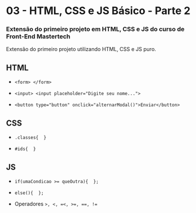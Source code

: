 # 03 - HTML, CSS e JS Básico - Parte 2

### Extensão do primeiro projeto em HTML, CSS e JS do curso de Front-End Mastertech

Extensão do primeiro projeto utilizando HTML, CSS e JS puro.

## HTML

* `<form> </form>`

* `<input> <input placeholder="Digite seu nome...">`

* `<button type="button" onclick="alternarModal()">Enviar</button>`

## CSS

* `.classes{  }`

* `#ids{  }`

## JS

* `if(umaCondicao >= queOutra){  };`

* `else(){  };`

* Operadores `>, <, =<, >=, ==, !=`
